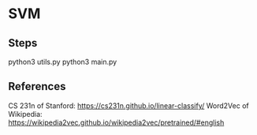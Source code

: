 # SVM

## Steps
python3 utils.py
python3 main.py

## References
CS 231n of Stanford: https://cs231n.github.io/linear-classify/
Word2Vec of Wikipedia: https://wikipedia2vec.github.io/wikipedia2vec/pretrained/#english